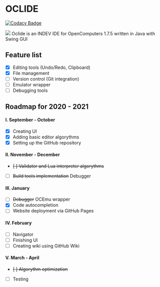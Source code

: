# OCLIDE
[![Codacy Badge](https://app.codacy.com/project/badge/Grade/d0ace57bc0a349529c699733b8dc3e9e)](https://www.codacy.com/gh/Vladg24YT/Oclide/dashboard?utm_source=github.com&amp;utm_medium=referral&amp;utm_content=Vladg24YT/Oclide&amp;utm_campaign=Badge_Grade)<br>

![](https://raw.githubusercontent.com/Vladg24YT/Oclide/master/Oclide_logo_white.jpg) 
Oclide is an INDEV IDE for OpenComputers 1.7.5 written in Java with Swing GUI

## Feature list
- [x] Editing tools (Undo/Redo, Clipboard)
- [x] File management
- [ ] Version control (Git integration)
- [ ] Emulator wrapper
- [ ] Debugging tools

## Roadmap for 2020 - 2021
#### I. September - October 
- [x] Creating UI  
- [x] Adding basic editor algorythms  
- [x] Setting up the GitHub repository  
#### II. November - December
- <s>[ ] Validator and Lua interpreter algorythms</s>
- [ ] <s>Build tools implementation</s> Debugger
#### III. January
- [ ] <s>Debugger</s> OCEmu wrapper
- [x] Code autocompletion  
- [ ] Website deployment via GitHub Pages  
#### IV. February
- [ ] Navigator  
- [ ] Finishing UI  
- [ ] Creating wiki using GitHub Wiki  
#### V. March - April
- <s>[ ] Algorythm optimization  </s>
- [ ] Testing  
